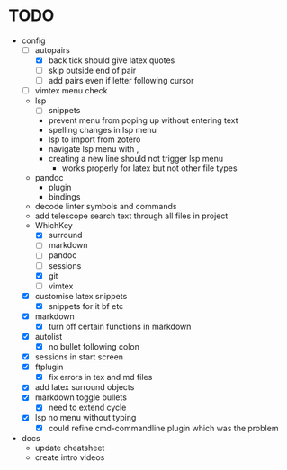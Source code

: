 # TODO

- config
  - [ ] autopairs 
    - [x] back tick should give latex quotes
    - [ ] skip outside end of pair 
    - [ ] add pairs even if letter following cursor 
  - [ ] vimtex menu check
  - lsp
    - [ ] snippets
    - prevent menu from poping up without entering text
    - spelling changes in lsp menu
    - lsp to import from zotero
    - navigate lsp menu with <C-j>, <C-k>
    - creating a new line should not trigger lsp menu
      - works properly for latex but not other file types
  - pandoc
    - plugin 
    - bindings
  - decode linter symbols and commands
  - add telescope search text through all files in project
  - WhichKey
    - [x] surround
    - [ ] markdown 
    - [ ] pandoc 
    - [ ] sessions 
    - [x] git 
    - [ ] vimtex 
  - [x] customise latex snippets
    - [x] snippets for it bf etc
  - [x] markdown 
    - [x] turn off certain functions in markdown 
  - [x] autolist 
    - [x] no bullet following colon
  - [x] sessions in start screen 
  - [x] ftplugin 
    - [x] fix errors in tex and md files
  - [x] add latex surround objects 
  - [x] markdown toggle bullets 
    - [x] need to extend cycle
  - [x] lsp no menu without typing 
    - [x] could refine cmd-commandline plugin which was the problem
- docs
  - update cheatsheet
  - create intro videos

